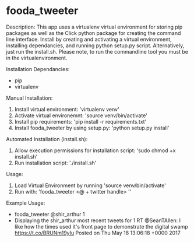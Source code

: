 # fooda_tweeter

Description:
This app uses a virtualenv virtual environment for storing pip packages as well as the Click python package for creating the command line interface. Install by creating and activating a virtual environment, installing dependancies, and running python setup.py script. Alternatively, just run the install.sh. Please note, to run the commandline tool you must be in the virtualenvironment.

Installation Dependancies:
- pip
- virtualenv

Manual Installation:
1. Install virtual environment: 'virtualenv venv'
2. Activate virtual environemnt: 'source venv/bin/activate'
3. Install pip requirements: 'pip install -r requirements.txt'
4. Install fooda_tweeter by using setup.py: 'python setup.py install'

Automated Installation (install.sh):
1. Allow execution permissions for installation script: 'sudo chmod +x install.sh'
2. Run installation script: './install.sh'

Usage:
1. Load Virtual Environment by running 'source venv/bin/activate'
2. Run with: 'fooda_tweeter <@ + twitter handle> <number of tweets>''

Example Usage:
- fooda_tweeter @shir_arthur 1
- Displaying the shir_arthur most recent tweets for 1
  RT @SeanTAllen: I like how the times used it's front page to demonstrate the digital swamp https://t.co/BRUNm19yIu
  Posted on Thu May 18 13:06:18 +0000 2017